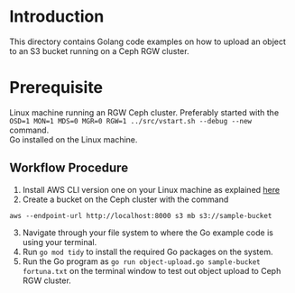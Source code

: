 # Introduction
This directory contains Golang code examples on how to upload an object to an S3 bucket running on a Ceph RGW cluster.

# Prerequisite
Linux machine running an RGW Ceph cluster. Preferably started with the ``OSD=1 MON=1 MDS=0 MGR=0 RGW=1 ../src/vstart.sh --debug --new `` command.  
Go installed on the Linux machine.  

## Workflow Procedure
1. Install AWS CLI version one on your Linux machine as explained [here](https://docs.aws.amazon.com/cli/v1/userguide/install-linux.html)
2. Create a bucket on the Ceph cluster with the command 
```
aws --endpoint-url http://localhost:8000 s3 mb s3://sample-bucket
```
3. Navigate through your file system to where the Go example code is using your terminal.
4. Run ``` go mod tidy ``` to install the required Go packages on the system.
5. Run the Go program as ``` go run object-upload.go sample-bucket fortuna.txt ``` on the terminal window to test out object upload to Ceph RGW cluster.
